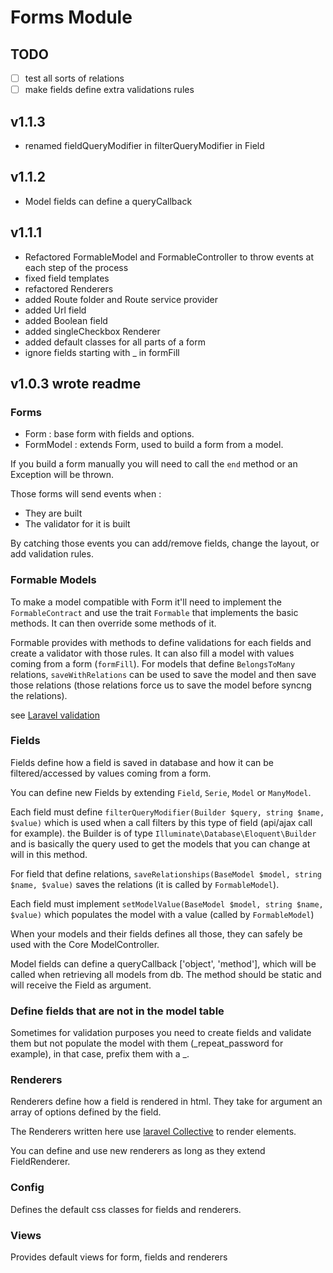 # Forms Module

## TODO
- [ ] test all sorts of relations
- [ ] make fields define extra validations rules

## v1.1.3
- renamed fieldQueryModifier in filterQueryModifier in Field

## v1.1.2
- Model fields can define a queryCallback

## v1.1.1
- Refactored FormableModel and FormableController to throw events at each step of the process
- fixed field templates
- refactored Renderers
- added Route folder and Route service provider
- added Url field
- added Boolean field
- added singleCheckbox Renderer
- added default classes for all parts of a form
- ignore fields starting with _ in formFill

## v1.0.3 wrote readme

### Forms
- Form : base form with fields and options.
- FormModel : extends Form, used to build a form from a model.

If you build a form manually you will need to call the `end` method or an Exception will be thrown.

Those forms will send events when :
- They are built
- The validator for it is built

By catching those events you can add/remove fields, change the layout, or add validation rules.

### Formable Models
To make a model compatible with Form it'll need to implement the `FormableContract` and use the trait `Formable` that implements the basic methods. It can then override some methods of it.

Formable provides with methods to define validations for each fields and create a validator with those rules. It can also fill a model with values coming from a form (`formFill`). For models that define `BelongsToMany` relations, `saveWithRelations` can be used to save the model and then save those relations (those relations force us to save the model before syncng the relations).

see [Laravel validation](https://laravel.com/docs/5.7/validation)

### Fields
Fields define how a field is saved in database and how it can be filtered/accessed by values coming from a form.

You can define new Fields by extending `Field`, `Serie`, `Model` or `ManyModel`.

Each field must define `filterQueryModifier(Builder $query, string $name, $value)` which is used when a call filters by this type of field (api/ajax call for example). the Builder is of type `Illuminate\Database\Eloquent\Builder` and is basically the query used to get the models that you can change at will in this method.

For field that define relations, `saveRelationships(BaseModel $model, string $name, $value)` saves the relations (it is called by `FormableModel`).

Each field must implement `setModelValue(BaseModel $model, string $name, $value)` which populates the model with a value (called by `FormableModel`)

When your models and their fields defines all those, they can safely be used with the Core ModelController.

Model fields can define a queryCallback ['object', 'method'], which will be called when retrieving all models from db. The method should be static and will receive the Field as argument.

### Define fields that are not in the model table

Sometimes for validation purposes you need to create fields and validate them but not populate the model with them (\_repeat_password for example), in that case, prefix them with a \_.

### Renderers
Renderers define how a field is rendered in html. They take for argument an array of options defined by the field.

The Renderers written here use [laravel Collective](https://github.com/LaravelCollective/docs/blob/5.6/html.md) to render elements.

You can define and use new renderers as long as they extend FieldRenderer.

### Config
Defines the default css classes for fields and renderers.

### Views
Provides default views for form, fields and renderers